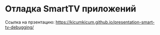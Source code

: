 # Отладка SmartTV приложений

Ссылка на прзентацию: https://kicumkicum.github.io/presentation-smart-tv-debugging/
